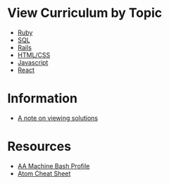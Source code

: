 # View Curriculum by Topic

* [Ruby][ruby]
* [SQL][sql]
* [Rails][rails]
* [HTML/CSS][html-css]
* [Javascript][js]
* [React][react]

# Information

* [A note on viewing solutions](readings/solutions.md)

# Resources

* [AA Machine Bash Profile](assets/bash_profile)
* [Atom Cheat Sheet](readings/atom_cheatsheet.md)

[ruby]: phases/ruby.md
[sql]: phases/sql.md
[rails]: phases/rails.md
[js]: phases/js.md
[react]: phases/react.md
[html-css]: phases/html-css.md